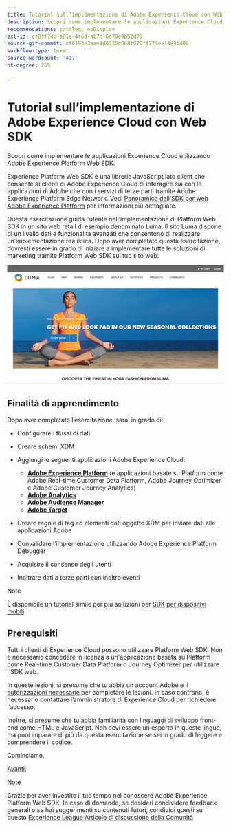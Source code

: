 ```yaml
---
title: Tutorial sull’implementazione di Adobe Experience Cloud con Web SDK
description: Scopri come implementare le applicazioni Experience Cloud utilizzando Adobe Experience Platform Web SDK.
recommendations: catalog, noDisplay
exl-id: cf0ff74b-e81e-4f6d-ab7d-6c70e9b52d78
source-git-commit: cf0193e3aae4d6536c868f078f4773ee14e90408
workflow-type: tm+mt
source-wordcount: '417'
ht-degree: 26%

---
```


# Tutorial sull’implementazione di Adobe Experience Cloud con Web SDK

Scopri come implementare le applicazioni Experience Cloud utilizzando Adobe Experience Platform Web SDK.

Experience Platform Web SDK è una libreria JavaScript lato client che consente ai clienti di Adobe Experience Cloud di interagire sia con le applicazioni di Adobe che con i servizi di terze parti tramite Adobe Experience Platform Edge Network. Vedi [Panoramica dell’SDK per web Adobe Experience Platform](https://experienceleague.adobe.com/docs/experience-platform/edge/home.html?lang=it) per informazioni più dettagliate.

Questa esercitazione guida l’utente nell’implementazione di Platform Web SDK in un sito web retail di esempio denominato Luma. Il sito [](https://luma.enablementadobe.com/content/luma/us/en.html)Luma dispone di un livello dati e funzionalità avanzati che consentono di realizzare un’implementazione realistica. Dopo aver completato questa esercitazione, dovresti essere in grado di iniziare a implementare tutte le soluzioni di marketing tramite Platform Web SDK sul tuo sito web.

[![Sito web Luma](assets/old-overview-luma.png)](https://luma.enablementadobe.com/content/luma/us/en.html)


## Finalità di apprendimento

Dopo aver completato l’esercitazione, sarai in grado di:

* Configurare i flussi di dati

* Creare schemi XDM

* Aggiungi le seguenti applicazioni Adobe Experience Cloud:
   * **[Adobe Experience Platform](setup-experience-platform.md)** (e applicazioni basate su Platform come Adobe Real-time Customer Data Platform, Adobe Journey Optimizer e Adobe Customer Journey Analytics)
   * **[Adobe Analytics](setup-analytics.md)**
   * **[Adobe Audience Manager](setup-audience-manager.md)**
   * **[Adobe Target](setup-target.md)**

* Creare regole di tag ed elementi dati oggetto XDM per inviare dati alle applicazioni Adobe

* Convalidare l’implementazione utilizzando Adobe Experience Platform Debugger

* Acquisire il consenso degli utenti

* Inoltrare dati a terze parti con inoltro eventi

>[!NOTE]
>
>È disponibile un tutorial simile per più soluzioni per [SDK per dispositivi mobili](../tutorial-mobile-sdk/overview.md).

## Prerequisiti

Tutti i clienti di Experience Cloud possono utilizzare Platform Web SDK. Non è necessario concedere in licenza a un&#39;applicazione basata su Platform come Real-time Customer Data Platform o Journey Optimizer per utilizzare l&#39;SDK web.

In queste lezioni, si presume che tu abbia un account Adobe e il [autorizzazioni necessarie](configure-permissions.md) per completare le lezioni. In caso contrario, è necessario contattare l’amministratore di Experience Cloud per richiedere l’accesso.

Inoltre, si presume che tu abbia familiarità con linguaggi di sviluppo front-end come HTML e JavaScript. Non devi essere un esperto in queste lingue, ma puoi imparare di più da questa esercitazione se sei in grado di leggere e comprendere il codice.

Cominciamo.

[Avanti: ](configure-permissions.md)

>[!NOTE]
>
>Grazie per aver investito il tuo tempo nel conoscere Adobe Experience Platform Web SDK. In caso di domande, se desideri condividere feedback generali o se hai suggerimenti su contenuti futuri, condividi questi su questo [Experience League Articolo di discussione della Comunità](https://experienceleaguecommunities.adobe.com/t5/adobe-experience-platform-launch/tutorial-discussion-implement-adobe-experience-cloud-with-web/td-p/444996)
